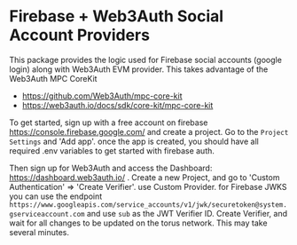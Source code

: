 # Firebase + Web3Auth Social Account Providers

This package provides the logic used for Firebase social accounts (google login) along with Web3Auth EVM provider. This takes advantage of the Web3Auth MPC CoreKit

-   https://github.com/Web3Auth/mpc-core-kit
-   https://web3auth.io/docs/sdk/core-kit/mpc-core-kit

To get started, sign up with a free account on firebase https://console.firebase.google.com/ and create a project. Go to the `Project Settings` and 'Add app'. once the app is created, you should have all required .env variables to get started with firebase auth.

Then sign up for Web3Auth and access the Dashboard: https://dashboard.web3auth.io/ . Create a new Project, and go to 'Custom Authentication' => 'Create Verifier'. use Custom Provider. for Firebase JWKS you can use the endpoint `https://www.googleapis.com/service_accounts/v1/jwk/securetoken@system.gserviceaccount.com` and use `sub` as the JWT Verifier ID. Create Verifier, and wait for all changes to be updated on the torus network. This may take several minutes.
